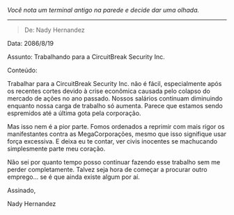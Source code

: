 _Você nota um terminal antigo na parede e decide dar uma olhada._

---

> De: Nady Hernandez

Data: 2086/8/19

Assunto: Trabalhando para a CircuitBreak Security Inc.

Conteúdo:

Trabalhar para a CircuitBreak Security Inc. não é fácil, especialmente após os recentes cortes devido à crise econômica causada pelo colapso do mercado de ações no ano passado. Nossos salários continuam diminuindo enquanto nossa carga de trabalho só aumenta. Parece que estamos sendo espremidos até a última gota pela corporação.

Mas isso nem é a pior parte. Fomos ordenados a reprimir com mais rigor os manifestantes contra as MegaCorporações, mesmo que isso signifique usar força excessiva. E deixa eu te contar, ver civis inocentes se machucando simplesmente parte meu coração.

Não sei por quanto tempo posso continuar fazendo esse trabalho sem me perder completamente. Talvez seja hora de começar a procurar outro emprego... se é que ainda existe algum por aí.

Assinado,

Nady Hernandez
